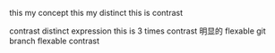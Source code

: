 this my concept
this my distinct
this is contrast

contrast  distinct  expression
this is 3 times  contrast 明显的
flexable  git branch
flexable
contrast
